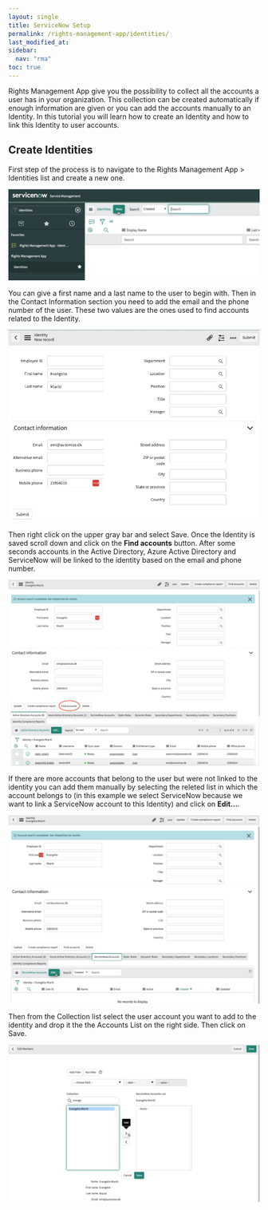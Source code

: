 ```yaml
---
layout: single
title: ServiceNow Setup
permalink: /rights-management-app/identities/
last_modified_at: 
sidebar:
  nav: "rma"
toc: true
---
```


Rights Management App give you the possibility to collect all the accounts a user has in your organization. This collection can be created automatically if enough information are given or you can add the accounts manually to an Identity. In this tutorial you will learn how to create an Identity and how to link this Identity to user accounts.

## Create Identities
First step of the process is to navigate to the Rights Management App > Identities list and create a new one. 

 ![Identities list](/assets/images/identitieslist.webp)

 You can give a first name and a last name to the user to begin with. Then in the Contact Information section you need to add the email and the phone number of the user. These two values are the ones used to find accounts related to the Identity.

 ![Identity creation](/assets/images/createidentity.webp)

 Then right click on the upper gray bar and select Save. Once the Identity is saved scroll down and click on the **Find accounts** button. After some seconds accounts in the Active Directory, Azure Active Directory and ServiceNow will be linked to the identity based on the email and phone number.

 ![Find accounts](/assets/images/identityfindaccounts.webp)

 If there are more accounts that belong to the user but were not linked to the identity you can add them manually by selecting the releted list in which the account belongs to (in this example we select ServiceNow because we want to link a ServiceNow account to this Identity) and click on **Edit...**.

 ![Link accounts manually](/assets/images/linkaccounts.webp)

 Then from the Collection list select the user account you want to add to the identity and drop it the the Accounts List on the right side. Then click on Save.

 ![Add accounts manually](/assets/images/addsnaccount.webp)


